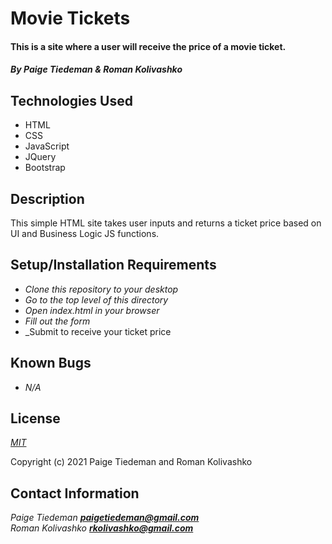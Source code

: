 # Movie Tickets

#### This is a site where a user will receive the price of a movie ticket.

#### _By Paige Tiedeman & Roman Kolivashko_

## Technologies Used

* HTML
* CSS
* JavaScript
* JQuery
* Bootstrap

## Description

This simple HTML site takes user inputs and returns a ticket price based on UI and Business Logic JS functions.

## Setup/Installation Requirements

* _Clone this repository to your desktop_
* _Go to the top level of this directory_
* _Open index.html in your browser_
* _Fill out the form_
* _Submit to receive your ticket price

## Known Bugs

* _N/A_

## License

_[MIT](https://opensource.org/licenses/MIT)_

Copyright (c) 2021 Paige Tiedeman and Roman Kolivashko

## Contact Information

_Paige Tiedeman **paigetiedeman@gmail.com**_  
_Roman Kolivashko **rkolivashko@gmail.com**_ 
